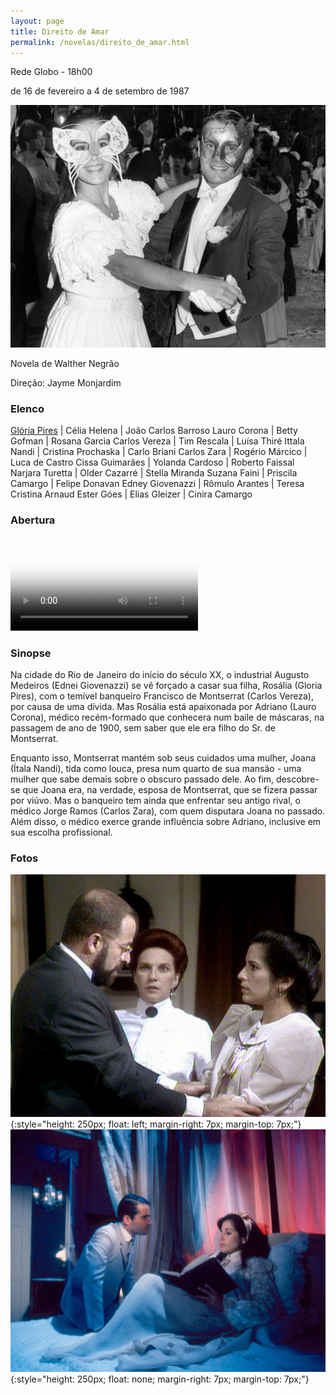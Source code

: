 ```yaml
---
layout: page
title: Direito de Amar
permalink: /novelas/direito_de_amar.html
---
```


Rede Globo - 18h00

de 16 de fevereiro a 4 de setembro de 1987

![Direito de Amar](/novelas/img/direito_de_amar_gloria_pires_e_lauro_corona_cedoc.jpg)

Novela de Walther Negrão

Direção: Jayme Monjardim

### Elenco

[Glória Pires](/novelas/gloria_pires.html) | Célia Helena | João Carlos Barroso
Lauro Corona | Betty Gofman | Rosana Garcia
Carlos Vereza | Tim Rescala | Luísa Thiré
Ittala Nandi | Cristina Prochaska | Carlo Briani
Carlos Zara | Rogério Márcico | Luca de Castro
Cissa Guimarães | Yolanda Cardoso | Roberto Faissal
Narjara Turetta | Older Cazarré | Stella Miranda
Suzana Faini | Priscila Camargo | Felipe Donavan
Edney Giovenazzi | Rômulo Arantes | Teresa Cristina Arnaud
Ester Góes | Elias Gleizer | Cinira Camargo

### Abertura

<video poster="/novelas/img/direito_de_amar_abertura.png" id="player" playsinline controls>
    <source src="https://objectstorage.sa-saopaulo-1.oraclecloud.com/n/grwdgud0delr/b/victor3d.com.br/o/novelas%2Fdireito_de_amar_1987.mp4" type="video/mp4">
</video>

### Sinopse

Na cidade do Rio de Janeiro do início do século XX, o industrial Augusto Medeiros (Ednei Giovenazzi) se vê forçado a casar sua filha, Rosália (Gloria Pires), com o temível banqueiro Francisco de Montserrat (Carlos Vereza), por causa de uma dívida. Mas Rosália está apaixonada por Adriano (Lauro Corona), médico recém-formado que conhecera num baile de máscaras, na passagem de ano de 1900, sem saber que ele era filho do Sr. de Montserrat.

Enquanto isso, Montserrat mantém sob seus cuidados uma mulher, Joana (Ítala Nandi), tida como louca, presa num quarto de sua mansão - uma mulher que sabe demais sobre o obscuro passado dele. Ao fim, descobre-se que Joana era, na verdade, esposa de Montserrat, que se fizera passar por viúvo. Mas o banqueiro tem ainda que enfrentar seu antigo rival, o médico Jorge Ramos (Carlos Zara), com quem disputara Joana no passado. Além disso, o médico exerce grande influência sobre Adriano, inclusive em sua escolha profissional.

### Fotos

![Carlos Vereza, Suzana Faini e Glória Pires](/novelas/img/direito_de_amar_carlos_vereza_suzana_faini_e_gloria_pires.jpg){:style="height: 250px; float: left; margin-right: 7px; margin-top: 7px;"}
![Lauro Corona e Glória Pires](/novelas/img/direito_de_amar_lauro_corona_e_gloria_pires.jpg){:style="height: 250px; float: none; margin-right: 7px; margin-top: 7px;"}

